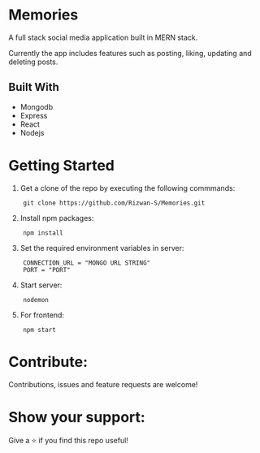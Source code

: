 # Memories
A full stack social media application built in MERN stack.

Currently the app includes features such as posting, liking, updating and deleting posts.

## Built With
- Mongodb
- Express
- React
- Nodejs

# Getting Started
1. Get a clone of the repo by executing the following commmands:
```
    git clone https://github.com/Rizwan-S/Memories.git
```
2. Install npm packages:
```
    npm install
```
3. Set the required environment variables in server:
```
    CONNECTION_URL = "MONGO URL STRING"
    PORT = "PORT"
```
4. Start server:
```
    nodemon
```
5. For frontend:
```
    npm start
```
# Contribute:
Contributions, issues and feature requests are welcome!

# Show your support:
Give a ⭐️ if you find this repo useful!
